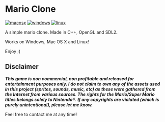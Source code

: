# Mario Clone

[![macosx](https://github.com/Dssdiego/game_mario/actions/workflows/osx.yml/badge.svg)](https://github.com/Dssdiego/game_mario/actions/workflows/osx.yml)
[![windows](https://github.com/Dssdiego/game_mario/actions/workflows/windows.yml/badge.svg)](https://github.com/Dssdiego/game_mario/actions/workflows/windows.yml)
[![linux](https://github.com/Dssdiego/game_mario/actions/workflows/linux.yml/badge.svg)](https://github.com/Dssdiego/game_mario/actions/workflows/linux.yml)

A simple mario clone. Made in C++, OpenGL and SDL2.

Works on Windows, Mac OS X and Linux!

Enjoy ;)

## Disclaimer

***This game is non commercial, non profitable and released for entertainment purposes only. 
I do not claim to own any of the assets used in this project (sprites, sounds, music, etc) as these were gathered from 
the Internet from various sources. The rights for the Mario/Super Mario titles belongs solely to Nintendo®. 
If any copyrights are violated (which is purely unintentional), please let me know.***

Feel free to contact me at any time!